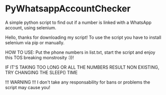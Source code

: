 # PyWhatsappAccountChecker
A simple python script to find out if a number is linked with a WhatsApp account, using selenium.

Hello, thanks for downloading my script!
To use the script you have to install selenium via pip or manually.


HOW TO USE:
Put the phone numbers in list.txt, start the script and enjoy this TOS breaking monstrosity :))!

IF IT'S TAKING TOO LONG OR ALL THE NUMBERS RESULT NON EXISTING, TRY CHANGING THE SLEEP() TIME


!!! WARNING !!!
I don't take any responsability for bans or problems the script may cause you!
